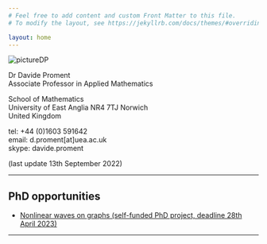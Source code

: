 ```yaml
---
# Feel free to add content and custom Front Matter to this file.
# To modify the layout, see https://jekyllrb.com/docs/themes/#overriding-theme-defaults

layout: home
---
```


![](/research/assets/picture.png "pictureDP")

Dr Davide Proment <br />
Associate Professor in Applied Mathematics

School of Mathematics <br />
University of East Anglia
NR4 7TJ Norwich <br />
United Kingdom

tel: +44 (0)1603 591642 <br />
email: d.proment[at]uea.ac.uk <br />
skype: davide.proment

(last update 13th September 2022)

*****

## PhD opportunities
<!-- - [Vortex-impurity interactions in quantum fluids (competition-funded PhD project, deadline 15th January 2021)](https://davideproment.github.io/research/phd/2020/11/18/fundedPhD.html) ) -->
- [Nonlinear waves on graphs (self-funded PhD project, deadline 28th April 2023)](https://www.uea.ac.uk/course/phd-doctorate/nonlinear-waves-on-graphs-promentd-u23sf/2023)

*****


